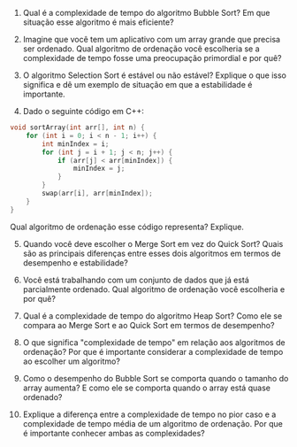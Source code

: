 1. Qual é a complexidade de tempo do algoritmo Bubble Sort? Em que situação esse algoritmo é mais eficiente?

2. Imagine que você tem um aplicativo com um array grande que precisa ser ordenado. Qual algoritmo de ordenação você escolheria se a complexidade de tempo fosse uma preocupação primordial e por quê?

3. O algoritmo Selection Sort é estável ou não estável? Explique o que isso significa e dê um exemplo de situação em que a estabilidade é importante.

4. Dado o seguinte código em C++:

```c++
void sortArray(int arr[], int n) {
    for (int i = 0; i < n - 1; i++) {
        int minIndex = i;
        for (int j = i + 1; j < n; j++) {
            if (arr[j] < arr[minIndex]) {
                minIndex = j;
            }
        }
        swap(arr[i], arr[minIndex]);
    }
}

```
Qual algoritmo de ordenação esse código representa? Explique.

5. Quando você deve escolher o Merge Sort em vez do Quick Sort? Quais são as principais diferenças entre esses dois algoritmos em termos de desempenho e estabilidade?

6. Você está trabalhando com um conjunto de dados que já está parcialmente ordenado. Qual algoritmo de ordenação você escolheria e por quê?

7. Qual é a complexidade de tempo do algoritmo Heap Sort? Como ele se compara ao Merge Sort e ao Quick Sort em termos de desempenho?

8. O que significa "complexidade de tempo" em relação aos algoritmos de ordenação? Por que é importante considerar a complexidade de tempo ao escolher um algoritmo?

9. Como o desempenho do Bubble Sort se comporta quando o tamanho do array aumenta? E como ele se comporta quando o array está quase ordenado?

10. Explique a diferença entre a complexidade de tempo no pior caso e a complexidade de tempo média de um algoritmo de ordenação. Por que é importante conhecer ambas as complexidades?